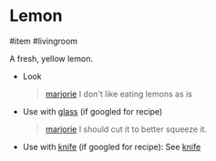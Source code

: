 # Lemon

#item #livingroom 

A fresh, yellow lemon.

- Look
  > [marjorie](characters/marjorie.md)
  > I don't like eating lemons as is

- Use with [glass](items/glass.md)  (if googled for recipe)
  > [marjorie](characters/marjorie.md)
  > I should cut it to better squeeze it.

- Use with [knife](items/knife.md) (if googled for recipe): See [knife](items/knife.md)